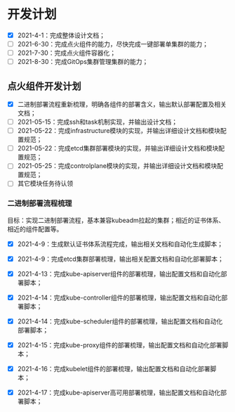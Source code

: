 # 开发计划

- [x] 2021-4-1：完成整体设计文档；
- [ ] 2021-6-30：完成点火组件的能力，尽快完成一键部署单集群的能力；
- [ ] 2021-7-30：完成点火组件容器化；
- [ ] 2021-8-30：完成GitOps集群管理集群的能力；

## 点火组件开发计划

- [x] 二进制部署流程重新梳理，明确各组件的部署含义，输出默认部署配置及相关文档；
- [ ] 2021-05-15：完成ssh和task机制实现，并输出设计文档；
- [ ] 2021-05-22：完成infrastructure模块的实现，并输出详细设计文档和模块配置规范；
- [ ] 2021-05-22：完成etcd集群部署模块的实现，并输出详细设计文档和模块配置规范；
- [ ] 2021-05-25：完成controlplane模块的实现，并输出详细设计文档和模块配置规范；
- [ ] 其它模块任务待认领

### 二进制部署流程梳理

目标：实现二进制部署流程，基本兼容kubeadm拉起的集群；相近的证书体系、相近的组件配置等。

- [x] 2021-4-9：生成默认证书体系流程完成，输出相关文档和自动化生成脚本；
- [x] 2021-4-9：完成etcd集群部署梳理，输出相关配置文档和自动化部署脚本；
- [x] 2021-4-13：完成kube-apiserver组件的部署梳理，输出配置文档和自动化部署脚本；
- [x] 2021-4-14：完成kube-controller组件的部署梳理，输出配置文档和自动化部署脚本；
- [x] 2021-4-14：完成kube-scheduler组件的部署梳理，输出配置文档和自动化部署脚本；
- [x] 2021-4-15：完成kube-proxy组件的部署梳理，输出配置文档和自动化部署脚本；
- [x] 2021-4-16：完成kubelet组件的部署梳理，输出配置文档和自动化部署脚本；
- [x] 2021-4-17：完成kube-apiserver高可用部署梳理，输出配置文档和自动化部署脚本；

